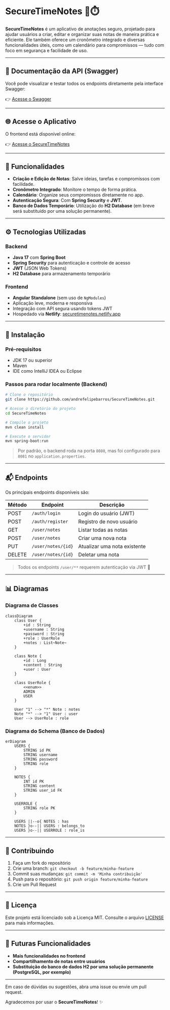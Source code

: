 # SecureTimeNotes 📝⏱️

**SecureTimeNotes** é um aplicativo de anotações seguro, projetado para ajudar usuários a criar, editar e organizar suas notas de maneira prática e eficiente. Ele também oferece um cronômetro integrado e diversas funcionalidades úteis, como um calendário para compromissos — tudo com foco em segurança e facilidade de uso.

---

## 🔗 Documentação da API (Swagger)

Você pode visualizar e testar todos os endpoints diretamente pela interface Swagger:

👉 [Acesse o Swagger](https://securetimenotes.up.railway.app/swagger)

---

## 🌐 Acesse o Aplicativo

O frontend está disponível online:

👉 [Acesse o SecureTimeNotes](https://securetimenotes.netlify.app/)

---

## 📌 Funcionalidades

- **Criação e Edição de Notas**: Salve ideias, tarefas e compromissos com facilidade.
- **Cronômetro Integrado**: Monitore o tempo de forma prática.
- **Calendário**: Organize seus compromissos diretamente no app.
- **Autenticação Segura**: Com **Spring Security** e **JWT**.
- **Banco de Dados Temporário**: Utilização do **H2 Database** (em breve será substituído por uma solução permanente).

---

## ⚙️ Tecnologias Utilizadas

### Backend

- **Java 17** com **Spring Boot**
- **Spring Security** para autenticação e controle de acesso
- **JWT** (JSON Web Tokens)
- **H2 Database** para armazenamento temporário

### Frontend

- **Angular Standalone** (sem uso de `NgModules`)
- Aplicação leve, moderna e responsiva
- Integração com API segura usando tokens JWT
- Hospedado via **Netlify**: [securetimenotes.netlify.app](https://securetimenotes.netlify.app)

---

## 🚀 Instalação

### Pré-requisitos

- JDK 17 ou superior
- Maven
- IDE como IntelliJ IDEA ou Eclipse

### Passos para rodar localmente (Backend)

```bash
# Clone o repositório
git clone https://github.com/andrefelipebarros/SecureTimeNotes.git

# Acesse o diretório do projeto
cd SecureTimeNotes

# Compile o projeto
mvn clean install

# Execute o servidor
mvn spring-boot:run
```

> Por padrão, o backend roda na porta `8080`, mas foi configurado para `8081` no `application.properties`.

---

## 📬 Endpoints

Os principais endpoints disponíveis são:

| Método | Endpoint             | Descrição                       |
|--------|----------------------|---------------------------------|
| POST   | `/auth/login`        | Login do usuário (JWT)          |
| POST   | `/auth/register`     | Registro de novo usuário        |
| GET    | `/user/notes`        | Listar todas as notas           |
| POST   | `/user/notes`        | Criar uma nova nota             |
| PUT    | `/user/notes/{id}`   | Atualizar uma nota existente    |
| DELETE | `/user/notes/{id}`   | Deletar uma nota                |

> Todos os endpoints `/user/**` requerem autenticação via JWT 🔐

---

## 📊 Diagramas

### Diagrama de Classes

```mermaid
classDiagram
    class User {
        +id : String
        +username : String
        +password : String
        +role : UserRole
        +notes : List~Note~
    }

    class Note {
        +id : Long
        +content : String
        +user : User
    }

    class UserRole {
        <<enum>>
        ADMIN
        USER
    }

    User "1" --> "*" Note : notes
    Note "*" --> "1" User : user
    User --> UserRole : role
```

### Diagrama do Schema (Banco de Dados)

```mermaid
erDiagram
    USERS {
        STRING id PK
        STRING username
        STRING password
        STRING role
    }

    NOTES {
        INT id PK
        STRING content
        STRING user_id FK
    }

    USERROLE {
        STRING role PK
    }

    USERS ||--o{ NOTES : has
    NOTES }o--|| USERS : belongs_to
    USERS }o--|| USERROLE : role_is
```

---

## 🤝 Contribuindo

1. Faça um fork do repositório
2. Crie uma branch: `git checkout -b feature/minha-feature`
3. Commit suas mudanças: `git commit -m 'Minha contribuição'`
4. Push para o repositório: `git push origin feature/minha-feature`
5. Crie um Pull Request

---

## 📜 Licença

Este projeto está licenciado sob a Licença MIT. Consulte o arquivo [LICENSE](LICENSE) para mais informações.

---

## 🔮 Futuras Funcionalidades

- **Mais funcionalidades no frontend**
- **Compartilhamento de notas entre usuários**
- **Substituição do banco de dados H2 por uma solução permanente (PostgreSQL, por exemplo)**

---

Em caso de dúvidas ou sugestões, abra uma issue ou envie um pull request.

Agradecemos por usar o **SecureTimeNotes**! ✨
